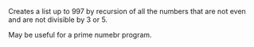 Creates a list up to 997 by recursion of all the numbers that are not even and are not divisible by 3 or 5.

May be useful for a prime numebr program.
